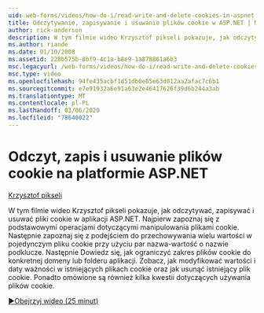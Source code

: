 ```yaml
---
uid: web-forms/videos/how-do-i/read-write-and-delete-cookies-in-aspnet
title: Odczytywanie, zapisywanie i usuwanie plików cookie w ASP.NET | Microsoft Docs
author: rick-anderson
description: W tym filmie wideo Krzysztof pikseli pokazuje, jak odczytywać, zapisywać i usuwać pliki cookie w aplikacji ASP.NET. Najpierw zapoznaj się z podstawowymi operacjami dotyczącymi manipulowania cooki...
ms.author: riande
ms.date: 01/10/2008
ms.assetid: 228b575b-8bf9-4c1a-b8e9-1a878861a6b3
msc.legacyurl: /web-forms/videos/how-do-i/read-write-and-delete-cookies-in-aspnet
msc.type: video
ms.openlocfilehash: 94fe435acbf1d51db0e65e63d012aa2afac7c6b1
ms.sourcegitcommit: e7e91932a6e91a63e2e46417626f39d6b244a3ab
ms.translationtype: MT
ms.contentlocale: pl-PL
ms.lasthandoff: 03/06/2020
ms.locfileid: "78640022"
---
```

# <a name="read-write-and-delete-cookies-in-aspnet"></a>Odczyt, zapis i usuwanie plików cookie na platformie ASP.NET

[Krzysztof pikseli](https://twitter.com/chrispels)

W tym filmie wideo Krzysztof pikseli pokazuje, jak odczytywać, zapisywać i usuwać pliki cookie w aplikacji ASP.NET. Najpierw zapoznaj się z podstawowymi operacjami dotyczącymi manipulowania plikami cookie. Następnie zapoznaj się z podejściem do przechowywania wielu wartości w pojedynczym pliku cookie przy użyciu par nazwa-wartość o nazwie podklucze. Następnie Dowiedz się, jak ograniczyć zakres plików cookie do konkretnej domeny lub folderu aplikacji. Zobacz, jak modyfikować wartości i daty ważności w istniejących plikach cookie oraz jak usunąć istniejący plik cookie. Ponadto omówione są również kilka kwestii dotyczących używania plików cookie.

[&#9654;Obejrzyj wideo (25 minut)](https://channel9.msdn.com/Blogs/ASP-NET-Site-Videos/read-write-and-delete-cookies-in-aspnet)
